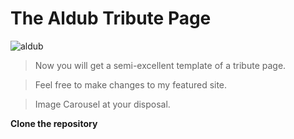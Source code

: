 The Aldub Tribute Page
======================
![aldub](https://cloud.githubusercontent.com/assets/11310584/25979166/5b18eab0-36f9-11e7-871a-c1af47c300bd.jpg)
>Now you will get a semi-excellent template of a tribute page.

>Feel free to make changes to my featured site.

>Image Carousel at your disposal.

**Clone the repository**
